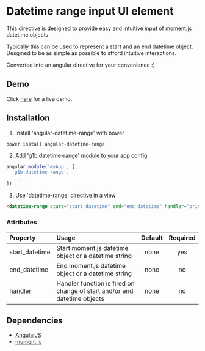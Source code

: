 # Datetime range input UI element

This directive is designed to provide easy and intuitive input of moment.js datetime objects.

Typically this can be used to represent a start and an end datetime object.   
Desgined to be as simple as possible to afford intuitive interactions.

Converted into an angular directive for your convenience :)

## Demo
Click <a href="https://rawgit.com/g1eb/angular-datetime-range/master/" target="_blank">here</a> for a live demo.

## Installation

1) Install 'angular-datetime-range' with bower

```
bower install angular-datetime-range
```

2) Add 'g1b.datetime-range' module to your app config


```javascript
angular.module('myApp', [
  'g1b.datetime-range',
  ......
])
```

3) Use 'datetime-range' directive in a view

```html
<datetime-range start="start_datetime" end="end_datetime" handler="print(start_datetime, end_datetime)"></datetime-range>
```

### Attributes

|Property        | Usage           | Default  | Required |
|:------------- |:-------------|:-----:|:-----:|
| start_datetime | Start moment.js datetime object or a datetime string | none | yes |
| end_datetime | End moment.js datetime object or a datetime string | none | no |
| handler | Handler function is fired on change of start and/or end datetime objects | none | no |

## Dependencies

* [AngularJS](https://angularjs.org/)
* [moment.js](http://momentjs.com/)
